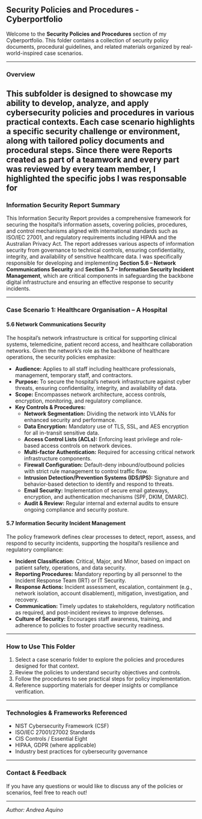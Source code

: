 ## Security Policies and Procedures - Cyberportfolio

Welcome to the **Security Policies and Procedures** section of my Cyberportfolio. 
This folder contains a collection of security policy documents, procedural guidelines, and related materials organized by real-world-inspired case scenarios.

---

### Overview

This subfolder is designed to showcase my ability to develop, analyze, and apply cybersecurity policies and procedures in various practical contexts. 
Each case scenario highlights a specific security challenge or environment, along with tailored policy documents and procedural steps.
Since there were Reports created as part of a teamwork and every part was reviewed by every team member, I highlighted the specific jobs I was responsable for
---

### Information Security Report Summary

This Information Security Report provides a comprehensive framework for securing the hospital’s information assets, covering policies, procedures, and control mechanisms aligned with international standards such as ISO/IEC 27001, and regulatory requirements including HIPAA and the Australian Privacy Act. The report addresses various aspects of information security from governance to technical controls, ensuring confidentiality, integrity, and availability of sensitive healthcare data. 
I was specifically responsible for developing and implementing **Section 5.6 – Network Communications Security** and **Section 5.7 – Information Security Incident Management**, which are critical components in safeguarding the backbone digital infrastructure and ensuring an effective response to security incidents.

---

### Case Scenario 1: Healthcare Organisation – A Hospital

#### 5.6 Network Communications Security

The hospital’s network infrastructure is critical for supporting clinical systems, telemedicine, patient record access, and healthcare collaboration networks. Given the network’s role as the backbone of healthcare operations, the security policies emphasize:

- **Audience:** Applies to all staff including healthcare professionals, management, temporary staff, and contractors.
- **Purpose:** To secure the hospital’s network infrastructure against cyber threats, ensuring confidentiality, integrity, and availability of data.
- **Scope:** Encompasses network architecture, access controls, encryption, monitoring, and regulatory compliance.
- **Key Controls & Procedures:**  
  - **Network Segmentation:** Dividing the network into VLANs for enhanced security and performance.  
  - **Data Encryption:** Mandatory use of TLS, SSL, and AES encryption for all in-transit sensitive data.  
  - **Access Control Lists (ACLs):** Enforcing least privilege and role-based access controls on network devices.  
  - **Multi-factor Authentication:** Required for accessing critical network infrastructure components.  
  - **Firewall Configuration:** Default-deny inbound/outbound policies with strict rule management to control traffic flow.  
  - **Intrusion Detection/Prevention Systems (IDS/IPS):** Signature and behavior-based detection to identify and respond to threats.  
  - **Email Security:** Implementation of secure email gateways, encryption, and authentication mechanisms (SPF, DKIM, DMARC).  
  - **Audit & Review:** Regular internal and external audits to ensure ongoing compliance and security posture.

#### 5.7 Information Security Incident Management

The policy framework defines clear processes to detect, report, assess, and respond to security incidents, supporting the hospital’s resilience and regulatory compliance:

- **Incident Classification:** Critical, Major, and Minor, based on impact on patient safety, operations, and data security.
- **Reporting Procedures:** Mandatory reporting by all personnel to the Incident Response Team (IRT) or IT Security.
- **Response Actions:** Incident assessment, escalation, containment (e.g., network isolation, account disablement), mitigation, investigation, and recovery.
- **Communication:** Timely updates to stakeholders, regulatory notification as required, and post-incident reviews to improve defenses.
- **Culture of Security:** Encourages staff awareness, training, and adherence to policies to foster proactive security readiness.

---

### How to Use This Folder

1. Select a case scenario folder to explore the policies and procedures designed for that context.
2. Review the policies to understand security objectives and controls.
3. Follow the procedures to see practical steps for policy implementation.
4. Reference supporting materials for deeper insights or compliance verification.

---

### Technologies & Frameworks Referenced

- NIST Cybersecurity Framework (CSF)  
- ISO/IEC 27001/27002 Standards  
- CIS Controls / Essential Eight  
- HIPAA, GDPR (where applicable)  
- Industry best practices for cybersecurity governance

---

### Contact & Feedback

If you have any questions or would like to discuss any of the policies or scenarios, feel free to reach out!

---
 
*Author: Andrea Aquino*
